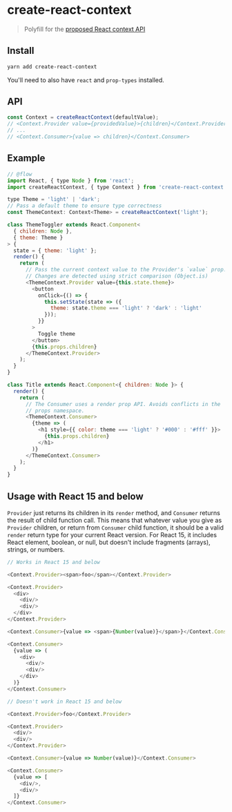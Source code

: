 # create-react-context

> Polyfill for the [proposed React context API](https://github.com/reactjs/rfcs/pull/2)

## Install

```sh
yarn add create-react-context
```

You'll need to also have `react` and `prop-types` installed.

## API

```js
const Context = createReactContext(defaultValue);
// <Context.Provider value={providedValue}>{children}</Context.Provider>
// ...
// <Context.Consumer>{value => children}</Context.Consumer>
```

## Example

```js
// @flow
import React, { type Node } from 'react';
import createReactContext, { type Context } from 'create-react-context';

type Theme = 'light' | 'dark';
// Pass a default theme to ensure type correctness
const ThemeContext: Context<Theme> = createReactContext('light');

class ThemeToggler extends React.Component<
  { children: Node },
  { theme: Theme }
> {
  state = { theme: 'light' };
  render() {
    return (
      // Pass the current context value to the Provider's `value` prop.
      // Changes are detected using strict comparison (Object.is)
      <ThemeContext.Provider value={this.state.theme}>
        <button
          onClick={() => {
            this.setState(state => ({
              theme: state.theme === 'light' ? 'dark' : 'light'
            }));
          }}
        >
          Toggle theme
        </button>
        {this.props.children}
      </ThemeContext.Provider>
    );
  }
}

class Title extends React.Component<{ children: Node }> {
  render() {
    return (
      // The Consumer uses a render prop API. Avoids conflicts in the
      // props namespace.
      <ThemeContext.Consumer>
        {theme => (
          <h1 style={{ color: theme === 'light' ? '#000' : '#fff' }}>
            {this.props.children}
          </h1>
        )}
      </ThemeContext.Consumer>
    );
  }
}
```

## Usage with React 15 and below

`Provider` just returns its children in its `render` method, and `Consumer` returns the result of child function call. This means that whatever value you give as `Provider` children, or return from `Consumer` child function, it should be a valid `render` return type for your current React version. For React 15, it includes React element, boolean, or null, but doesn't include fragments (arrays), strings, or numbers.


```js
// Works in React 15 and below

<Context.Provider><span>foo</span></Context.Provider>

<Context.Provider>
  <div>
    <div/>
    <div/>
  </div>
</Context.Provider>

<Context.Consumer>{value => <span>{Number(value)}</span>}</Context.Consumer>

<Context.Consumer>
  {value => (
    <div>
      <div/>
      <div/>
    </div>
  )}
</Context.Consumer>
```

```js
// Doesn't work in React 15 and below

<Context.Provider>foo</Context.Provider>

<Context.Provider>
  <div/>
  <div/>
</Context.Provider>

<Context.Consumer>{value => Number(value)}</Context.Consumer>

<Context.Consumer>
  {value => [
    <div/>,
    <div/>
  ]}
</Context.Consumer>
```

